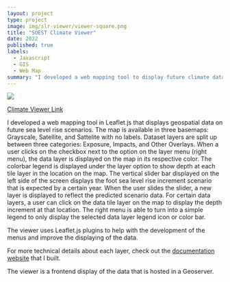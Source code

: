 ```yaml
---
layout: project
type: project
image: img/slr-viewer/viewer-square.png
title: "SOEST Climate Viewer"
date: 2022
published: true
labels:
  - Javascript
  - GIS
  - Web Map
summary: "I developed a web mapping tool to display future climate data in Hawaii"
---
```


<img class="img-fluid" src="../img/vacay/vacay-home-page.png">

<a href="https://www.soest.hawaii.edu/crc/slr-viewer">Climate Viewer Link</a>

I developed a web mapping tool in Leaflet.js that displays geospatial data on
future sea level rise scenarios. The map is available in three basemaps:
Grayscale, Satellite, and Sattelite with no labels. Dataset layers are split up
between three categories: Exposure, Impacts, and Other Overlays. When a user
clicks on the checkbox next to the option on the layer menu (right menu), the
data layer is displayed on the map in its respective color. The colorbar legend
is displayed under the layer option to show depth at each tile layer in the
location on the map. The vertical slider bar displayed on the left side of the
screen displays the foot sea level rise increment scenario that is expected by
a certain year. When the user slides the slider, a new layer is displayed to
reflect the predicted scenario data. For certain data layers, a user can click
on the data tile layer on the map to display the depth increment at that location.
The right menu is able to turn into a simple legend to only display the selected
data layer legend icon or color bar. 

The viewer uses Leaflet.js plugins to help with the development of the menus and 
improve the displaying of the data.

For more technical details about each layer, check out the <a
  href="https://www.soest.hawaii.edu/crc/index.php/climate-viewer-documentation-page/#sea-level-rise-scenarios">documentation
  website</a> that I built.

The viewer is a frontend display of the data that is hosted in a Geoserver.
